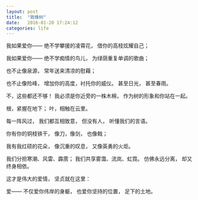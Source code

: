 ```yaml
---
layout: post
title:  "致橡树"
date:   2016-01-20 17:24:12
categories: life
---
```


我如果爱你——
绝不学攀援的凌霄花，
借你的高枝炫耀自己；


我如果爱你——
绝不学痴情的鸟儿，
为绿荫重复单调的歌曲；


也不止像泉源，
常年送来清凉的慰藉；


也不止像险峰，
增加你的高度，衬托你的威仪。
甚至日光，
甚至春雨。


不，这些都还不够！
我必须是你近旁的一株木棉，
作为树的形象和你站在一起。


根，紧握在地下；
叶，相触在云里。


每一阵风过，
我们都互相致意，
但没有人，
听懂我们的言语。


你有你的铜枝铁干，
像刀，像剑，
也像戟；


我有我红硕的花朵，
像沉重的叹息，
又像英勇的火炬。


我们分担寒潮、风雷、霹雳；
我们共享雾霭、流岚、虹霓。
仿佛永远分离，
却又终身相依。


这才是伟大的爱情，
坚贞就在这里：


爱——
不仅爱你伟岸的身躯，
也爱你坚持的位置，
足下的土地。